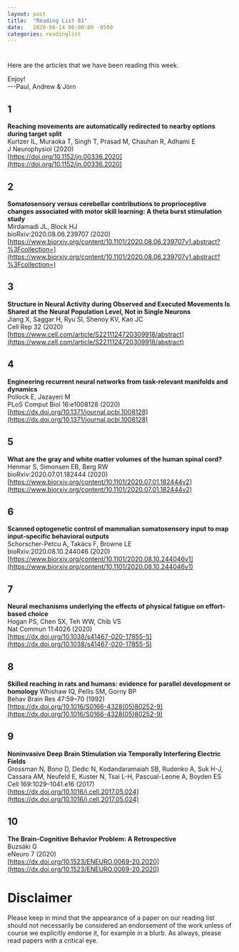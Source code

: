 ```yaml
---
layout: post
title:  "Reading List 81"
date:   2020-08-14 06:00:00 -0500
categories: readinglist
---
```


# 

Here are the articles that we have been reading this week.

Enjoy!  
---Paul, Andrew & Jörn

## 1
**Reaching movements are automatically redirected to nearby options during target split**  
Kurtzer IL, Muraoka T, Singh T, Prasad M, Chauhan R, Adhami E  
J Neurophysiol (2020)  
[https://doi.org/10.1152/jn.00336.2020](https://doi.org/10.1152/jn.00336.2020)

## 2
**Somatosensory versus cerebellar contributions to proprioceptive changes associated with motor skill learning: A theta burst stimulation study**  
Mirdamadi JL, Block HJ  
bioRxiv:2020.08.06.239707 (2020)  
[https://www.biorxiv.org/content/10.1101/2020.08.06.239707v1.abstract?%3Fcollection=](https://www.biorxiv.org/content/10.1101/2020.08.06.239707v1.abstract?%3Fcollection=)

## 3
**Structure in Neural Activity during Observed and Executed Movements Is Shared at the Neural Population Level, Not in Single Neurons**  
Jiang X, Saggar H, Ryu SI, Shenoy KV, Kao JC  
Cell Rep 32 (2020)  
[https://www.cell.com/article/S2211124720309918/abstract](https://www.cell.com/article/S2211124720309918/abstract)

## 4
**Engineering recurrent neural networks from task-relevant manifolds and dynamics**  
Pollock E, Jazayeri M  
PLoS Comput Biol 16:e1008128 (2020)  
[https://dx.doi.org/10.1371/journal.pcbi.1008128](https://dx.doi.org/10.1371/journal.pcbi.1008128)

## 5
**What are the gray and white matter volumes of the human spinal cord?**  
Henmar S, Simonsen EB, Berg RW  
bioRxiv:2020.07.01.182444 (2020)  
[https://www.biorxiv.org/content/10.1101/2020.07.01.182444v2](https://www.biorxiv.org/content/10.1101/2020.07.01.182444v2)

## 6
**Scanned optogenetic control of mammalian somatosensory input to map input-specific behavioral outputs**  
Schorscher-Petcu A, Takács F, Browne LE  
bioRxiv:2020.08.10.244046 (2020)  
[https://www.biorxiv.org/content/10.1101/2020.08.10.244046v1](https://www.biorxiv.org/content/10.1101/2020.08.10.244046v1)

## 7
**Neural mechanisms underlying the effects of physical fatigue on effort-based choice**  
Hogan PS, Chen SX, Teh WW, Chib VS  
Nat Commun 11:4026 (2020)  
[https://dx.doi.org/10.1038/s41467-020-17855-5](https://dx.doi.org/10.1038/s41467-020-17855-5)

## 8
**Skilled reaching in rats and humans: evidence for parallel development or homology**
Whishaw IQ, Pellis SM, Gorny BP  
Behav Brain Res 47:59–70 (1992)  
[https://dx.doi.org/10.1016/S0166-4328(05)80252-9](https://dx.doi.org/10.1016/S0166-4328(05)80252-9)

## 9
**Noninvasive Deep Brain Stimulation via Temporally Interfering Electric Fields**  
Grossman N, Bono D, Dedic N, Kodandaramaiah SB, Rudenko A, Suk H-J, Cassara AM, Neufeld E, Kuster N, Tsai L-H, Pascual-Leone A, Boyden ES  
Cell 169:1029–1041.e16 (2017)  
[https://dx.doi.org/10.1016/j.cell.2017.05.024](https://dx.doi.org/10.1016/j.cell.2017.05.024)

## 10
**The Brain-Cognitive Behavior Problem: A Retrospective**  
Buzsáki G  
eNeuro 7 (2020)  
[https://dx.doi.org/10.1523/ENEURO.0069-20.2020](https://dx.doi.org/10.1523/ENEURO.0069-20.2020)



# Disclaimer
Please keep in mind that the appearance of a paper on our reading list should not necessarily be considered an endorsement of the work unless of course we explicitly endorse it, for example in a blurb. As always, please read papers with a critical eye.
